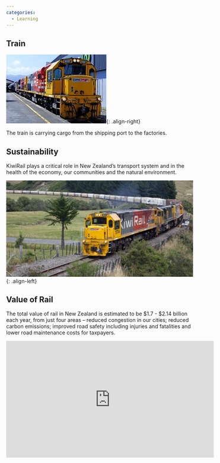 ```yaml
---
categories:
  - Learning
---
```


## Train

![Train image 1](/assets/posts/2024/Train1.jpg){: .align-right}

The train is carrying cargo from the shipping port to the factories.

## Sustainability

KiwiRail plays a critical role in New Zealand’s transport system and in the health of the economy, our communities and the natural environment.

![Train image 2](/assets/posts/2024/Train2.jpg){: .align-left}

## Value of Rail
The total value of rail in New Zealand is estimated to be $1.7 - $2.14 billion each year, from just four areas – reduced congestion in our cities; reduced carbon emissions; improved road safety including injuries and fatalities and lower road maintenance costs for taxpayers.

<iframe width="560" height="315" src="https://www.youtube.com/embed/pHBwdMqfY9g?si=Sy5AQa25cyondfS1" title="YouTube video player" frameborder="0" allow="accelerometer; autoplay; clipboard-write; encrypted-media; gyroscope; picture-in-picture; web-share" referrerpolicy="strict-origin-when-cross-origin" allowfullscreen></iframe>